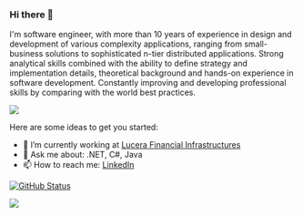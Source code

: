 ### Hi there 👋

<!--
**fisenkodv/fisenkodv** is a ✨ _special_ ✨ repository because its `README.md` (this file) appears on your GitHub profile.
- 🌱 I’m currently learning ...
- 👯 I’m looking to collaborate on ...
- 🤔 I’m looking for help with ...
- 😄 Pronouns: ...
- ⚡ Fun fact: ...

-->
I'm software engineer, with more than 10 years of experience in design and development of various complexity applications, ranging from small-business solutions to sophisticated n-tier distributed applications. Strong analytical skills combined with the ability to define strategy and implementation details, theoretical background and hands-on experience in software development. Constantly improving and developing professional skills by comparing with the world best practices.

![](https://komarev.com/ghpvc/?username=fisenkodv&color=green&style=flat-square)

Here are some ideas to get you started:

- 🔭 I’m currently working at [Lucera Financial Infrastructures](https://lucera.com/)
- 💬 Ask me about: .NET, C#, Java
- 📫 How to reach me: [LinkedIn](https://www.linkedin.com/in/fisenkodv/)

[![GitHub Status](https://github-readme-stats.vercel.app/api?username=fisenkodv&&show_icons=true&theme=tokyonight)](https://fisenko.net)

<a href="https://github.com/fisenkodv/" target="_blank">
  <img  src="https://github-readme-stats.vercel.app/api/top-langs/?username=fisenkodv&layout=compact">
</a>

